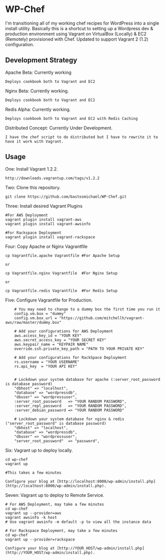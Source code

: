 # WP-Chef

I'm transitioning all of my working chef recipes for WordPress into a single install utility. Basically this is a shortcut to setting up a Wordpress dev & production environment using Vagrant on VirtualBox (Locally) & EC2 (Remotely) provisioned with Chef. Updated to support Vagrant 2 (1.2) configuration.

## Development Strategy

Apache Beta: Currently working
```
Deploys cookbook both to Vagrant and EC2
```

Nginx Beta: Currently working.
```
Deploys cookbook both to Vagrant and EC2
```

Redis Alpha: Currently working.
```
Deploys cookbook both to Vagrant and EC2 with Redis Caching
```

Distributed Concept: Currently Under Development.
```
I have the chef script to do distributed but I have to rewrite it to have it work with Vagrant.
```

## Usage

One: Install Vagrant 1.2.2.

```
http://downloads.vagrantup.com/tags/v1.2.2
```

Two: Clone this repository.

```
git clone https://github.com/bastosmichael/WP-Chef.git
```

Three: Install desired Vagrant Plugins

```
#For AWS Deployment
vagrant plugin install vagrant-aws
vagrant plugin install vagrant-awsinfo

#For Rackspace Deployment
vagrant plugin install vagrant-rackspace
```

Four: Copy Apache or Nginx Vagrantfile
```
cp Vagrantfile.apache Vagrantfile #For Apache Setup

or

cp Vagrantfile.nginx Vagrantfile  #For Nginx Setup

or 

cp Vagrantfile.redis Vagrantfile  #For Redis Setup
```

Five: Configure Vagrantfile for Production.

```
    # You may need to change to a dummy box the first time you run it
    config.vm.box = "dummy"
    config.vm.box_url = "https://github.com/mitchellh/vagrant-aws/raw/master/dummy.box"

    # Add your configurations for AWS Deployment
    aws.access_key_id = "YOUR KEY"
    aws.secret_access_key = "YOUR SECRET KEY"
    aws.keypair_name = "KEYPAIR NAME"
    override.ssh.private_key_path = "PATH TO YOUR PRIVATE KEY"

    # Add your configurations for RackSpace Deployment
    rs.username = "YOUR USERNAME"
    rs.api_key  = "YOUR API KEY"


    # Lockdown your system database for apache (:server_root_password is database password)
    "dbhost" => "localhost",
    "database" => "wordpressdb",
    "dbuser" => "wordpressuser",
    :server_root_password   => "YOUR RANDOM PASSWORD",
    :server_repl_password   => "YOUR RANDOM PASSWORD",
    :server_debian_password => "YOUR RANDOM PASSWORD"

    # Lockdown your system database for nginx & redis ("server_root_password" is database password)
    "dbhost" => "localhost",
    "database" => "wordpressdb",
    "dbuser" => "wordpressuser",
    "server_root_password"  => "password",
```

Six: Vagrant up to deploy locally.

```
cd wp-chef
vagrant up 

#This takes a few minutes

Configure your blog at [http://localhost:8000/wp-admin/install.php](http://localhost:8000/wp-admin/install.php).
```

Seven: Vagrant up to deploy to Remote Service.

```
# For AWS Deployment, may take a few minutes
cd wp-chef
vagrant up --provider=aws
vagrant awsinfo -k host
# Use vagrant awsinfo -m default -p to view all the instance data

# For Rackspace Deployment, may take a few minutes
cd wp-chef
vagrant up --provider=rackspace

Configure your blog at [http://YOUR_HOST/wp-admin/install.php](http://YOUR_HOST/wp-admin/install.php).
```
